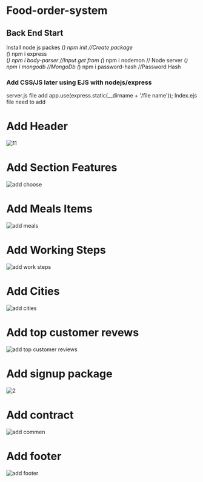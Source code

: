 # Food-order-system

## Back End Start
Install node js packes
(*) npm init //Create package       
(*) npm i express  
(*) npm i body-parser //Input get from
(*) npm i nodemon  // Node server
(*) npm i mongodb  //MongoDb
(*) npm i password-hash  //Password Hash

### Add CSS/JS later using EJS with nodejs/express
server.js file add app.use(express.static(__dirname + '/file name'));
Index.ejs file need to add <script src="/javascripts/jquery.js"></script>    

# Add Header
![11](https://user-images.githubusercontent.com/31995155/61857629-54cddf00-aee6-11e9-889f-511581b70b32.png)

# Add Section Features
![add choose](https://user-images.githubusercontent.com/31995155/59962095-9abc0f80-9502-11e9-8a0f-7fde8535bf43.png)

# Add Meals Items
![add meals](https://user-images.githubusercontent.com/31995155/59966243-2baedd00-953b-11e9-83b0-dd6ef9924c00.png)

# Add Working Steps
![add work steps](https://user-images.githubusercontent.com/31995155/59967765-ae8e6280-9550-11e9-8fb6-f06673f1d1cc.png)

# Add Cities
![add cities](https://user-images.githubusercontent.com/31995155/59976785-e9dd6f80-95ea-11e9-904a-37564f26952e.png)

# Add top customer revews
![add top customer reviews](https://user-images.githubusercontent.com/31995155/59979282-7a29ad80-9607-11e9-8bce-b7d3571bbd1d.png)

# Add signup package
![2](https://user-images.githubusercontent.com/31995155/61588605-68b0d280-abc0-11e9-8d30-992205368676.png)

# Add contract
![add commen](https://user-images.githubusercontent.com/31995155/59981740-d56c9780-9629-11e9-9d7b-adc8e210cfb7.png)

# Add footer
![add footer](https://user-images.githubusercontent.com/31995155/59981745-eddcb200-9629-11e9-8ee2-c6452d7952a9.png)
